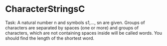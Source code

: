 # CharacterStringsC
Task: 
A natural number n and symbols s1,…, sn are given. Groups of characters are separated by spaces (one or more) and groups of characters, which are not containing spaces inside will be called words. You should find the length of the shortest word.
